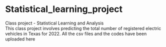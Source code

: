 # Statistical_learning_project
Class project - Statistical Learning and Analysis <br>
This class project involves predicting the total number of registered electric vehicles in Texas for 2022. All the csv files and the codes have been uploaded here
